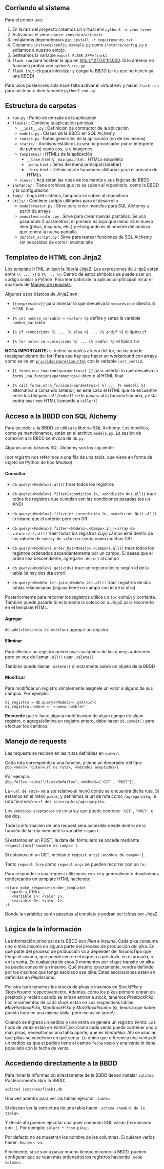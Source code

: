 ## Corriendo el sistema
Para el primer uso:
1. En la raíz del proyecto creamos un virtual env `python3 -m venv /venv`
2. Activamos el venv `source venv/bin/activate`
3. Instalamos dependencias `pip install -r requirements.txt`
4. Copiamos `instance/config.example.py` como `instance/config.py` y editamos a nuestro antojo.
5. Setteamos la variable `export FLASK_APP=flask1`
6. `flask run` para hostear la app en http://127.0.0.1:5000. Si lo anterior no funciona probar con `python3 run.py`
7. `flask init-db` para inicializar y cargar la BBDD (si es que no tienen ya una BBDD)

Para usos posteriores solo hace falta activar el virtual env y hacer `flask run` para hostear, o directamente `python3 run.py`.

## Estructura de carpetas
* `run.py` : Punto de entrada de la aplicación
* `flask1/` : Contiene la aplicación principal
  * `__init__.py` : Definición de contructor de la aplicación
  * `models.py` : Clases de la BBDD en SQL Alchemy
  * `routes.py` : Rutas generales de la aplicación (no de los menús)
  * `static/` : Archivos estáticos (o sea no procesador por el intérprete de python) como css, js e imágenes
  * `templates/` : HTMLs de la aplicación
    * `__base.html` y `_maingui.html` : HTMLs esqueleto
    * `_menu.html` : Ítems del menú principal (sidebar)
    * `_form.html` : Definición de funciones utilitarias para el armado de HTMLs
  * `views/` : Acá están las rutas de los menús y sus lógicas de BBDD
* `instance/` : Tiene archivos que no se suben al repositorio, como la BBDD y la configuración
* `logs/` : Logs del sistema, tampoco se suben al repositorio
* `utils/` : Contiene scripts utilitarios para el desarrollo
  * `modelcreator.py` : Sirve para crear modelos para SQL Alchemy a partir de arrays
  * `menuitemcreator.py` : Sirve para crear nuevas pantallas. Se usa pasándole 2 parámetros: el primero es bajo qué menú irá el nuevo ítem (pikas, insumos, etc.) y el segundo es el nombre del archivo que tendrá la nueva pantalla.
  * `db/test_script.py` : Sirve para testear funciones de SQL Alchemy sin necesidad de correr levantar site

## Templateo de HTML con Jinja2
Los template HTML utilizan la libería Jinja2. Las expresiones de Jinja2 están entre `{{ ... }}` o `{% ... %}`. Dentro de estos símbolos se puede usar un código similar a Python. Para leer datos de la aplicación principal mirar el apartado de [Manejo de requests](#manejo-de-requests).

Algunos usos básicos de Jinja2 son:

* `{{<expresión>}}` para insertar lo que devuelva la `<expresión>` directo al HTML final

* `{% set nombre_variable = <valor> %}` define y setea la variable `nombre_variable`

* `{% if <condición> %} ... {% else %} ... {% endif %}` el típico `if`

* `{% for <ele> in <colección> %} ... {% endfor %}` el típico `for`

**NOTA IMPORTANTE:** si define variables afuera del for, no las puede reasignar dentro del for! Para eso hay que hacer un workaround con arrays como se ve en [`prioridadimpresion.html`](flask1/templates/menu/prioridades/prioridadimpresion.html) con la variable `last_ventid`.

* `{{ forms.una_funcion(<parámetros>) }}` para insertar lo que devuelva la `forms.una_funcion(<parámetros>)` directo al HTML final

* `{% call forms.otra_funcion(<parámetros>) %} ... {% endcall %}` alternativa a comando anterior; en este caso el HTML que se encuentre entre los bloques `call`/`endcall` se le pasara al la función llamada, y esta podrá usar ese HTML llamando a `caller()`

## Acceso a la BBDD con SQL Alchemy
Para acceder a la BBDD se utiliza la librería SQL Alchemy. Los modelos, como ya mencionamos, están en el archivo `models.py`. La sesión de conexión a la BBDD se invoca de `db.py`.

Algunos usos básicos SQL Alchemy son los siguiente:

(por *registro* nos referimos a una fila de una tabla, que viene en forma de objeto de Python de tipo *Modelo*)

#### Consultar
* `db.query(<Modelo>).all()` traer todos los registros

* `db.query(<Modelo>).filter(<condición 1>, <condición N>).all()` traer todos los registros que cumplan con las condiciones pasadas (es un AND)

* `db.query(<Modelo>).filter(or_(<condición 1>, <condición N>)).all()` lo mismo que el anterior pero con OR

* `db.query(<Modelo>).filter(<Modelo>.<Campo>.in_(<array de valores>)).all()` traer todos los registros cuyo campo esté dentro de los valores de `<array de valores>` (sería como muchos OR)

* `db.query(<Modelo>).order_by(<Modelo>.<Campo>).all()` traer todos los registros ordenados ascendentemente por un campo. Si desea que el orden sea descendiente, agregarle `.desc()` al campo

* `db.query(<Modelo>).get(<id>)` traer un registro único según id de la tabla (si hay dos tira error)

* `db.query(<Modelo 1>).join(<Modelo 2>).all()` traer registros de dos tablas relacionadas (alguna tiene un campo con id de la otra)

Posteriormente para recorrer los registros utilice un `for` común y corriente. También puede pasarle directamente la colección a Jinja2 para recorrerlo en el template HTML.

#### Agregar
`db.add(<Instancia de modelo>)` agregar un registro

#### Eliminar
Para eliminar un registro puede usar cualquiera de las querys anteriores pero en vez de llamar `.all()` usar `.delete()`

También puede llamar `.delete()` directamente sobre un objeto de la BBDD

#### Modificar
Para modificar un registro simplemente asígnele un valor a alguno de sus campos. Por ejemplo:
```
mi_registro = db.query(<Modelo>).get(<id>)
mi_registro.nombre = '<nuevo nombre>'
```

**Recuerde** que si hace alguna modificacion de algún campo de algún registro, o agrega/elimina un registro entero, debe hacer `db.commit()` para efectuar los cambios.

## Manejo de requests

Las requests se reciben en las rutas definidas en `views/`.

Cada ruta corresponde a una función, y tiene un decorador del tipo:   
`@bp_<menú>.route(<url de ruta>, <métodos aceptados>)`

Por ejemplo:   
`@bp_fallas.route("/listadofallas", methods=['GET', 'POST'])`.

La `<url de ruta>` va a ser relativo al menú donde se encuentra dicha ruta. Si estamos en el menú `pikas`, y definimos la url de ruta como `/agregarpika`, la ruta final será `<url del site>/pikas/agregarpika`.

Los `<métodos aceptados>` es un array que puede contener `'GET'`, `'POST'`, o los dos.

Toda la información de una request será accesible desde dentro de la función de la ruta mediante la variable `request`.

Si estamos en un POST, la data del formulario se accede mediante `request.form['<nombre de campo>']`.

Si estamos en un GET, mediante `request.args['<nombre de campo>']`.

Tanto `request.form` como `request.args` se pueden recorrer con un `for`.

Para responder a una request utilizamos `return` y generalmente devolvemos rendereando un template HTML haciendo:
```
return make_response(render_template(
  '<path a HTML>',
   <variable 1>: <valor 1>,
   <variable N>: <valor 1>,
))
```
Donde la variables serán pasadas al template y podrán ser leídas por Jinja2.

## Lógica de la información
La información principal de la BBDD son _Pika_ e _Insumo_. Cada pika consume uno o más insumo en alguna parte del proceso de producción del pika. En qué parte del proceso de producción va a depender del _InsumoTipo_ que tenga el insumo, que puede ser: en el ingreso a prestock, en el armado, o en la venta. En cualquiera de esos 3 momentos por el que transite un pika se puede consumir un insumo. Qué insumo exactamente, vendra definido por los insumos que tenga asociado ese pika. Estas asociasiones estan en definidas en _PikaInsumo_.

Por otro lado tenemos los stocks de pikas e insumos en _StockPika_ y _StockInsumo_ respectivamente. Además, como los pikas primero entran en prestock y recién cuando se arman entran a stock, tenemos _PrestockPika_. Los movimientos de cada stock están en sus respectivas tablas: _MovPrestockPika_, _MovStockPika_ y _MovStockInsumo_ (sí, tendría que haber puesto todo en una misma tabla, pero me avive tarde!).

Cuando se ingresa un pedido o una venta se genera un registro _Venta_. Los tipos de venta están en _VentaTipo_. Como cada venta puede contener uno o más pikas, necesitamos una tabla aparte, que es _VentaPika_. Ahí se asocian qué pikas se vendieron en qué venta. Lo único que diferencia una venta de un pedido es que el pedido tiene el campo `fecha` vacío y una venta lo tiene populado con la fecha de venta.

## Accediendo directamente a la BBDD
Para mirar la información directamente de la BBDD deben instalar `sqlite3`. Posteriormente abrir la BBDD:

`sqlite3 instance/flask1.db`

Una vez adentro para ver las tablas ejecutar `.tables`.

Si desean ver la estructura de una tabla hacer `.schema <nombre de la tabla>`.

Y desde ahí pueden ejecutar cualquier comando SQL válido (terminando con `;`). Por ejemplo: `select * from pika;`.

Por defecto no se muestran los nombre de las columnas. Si quieren verlos hacer `.headers on`.

Finalmente, si se van a pasar mucho tiempo mirando la BBDD, pueden configurar que se vean más ordenados los registros haciendo `.mode columns`.

